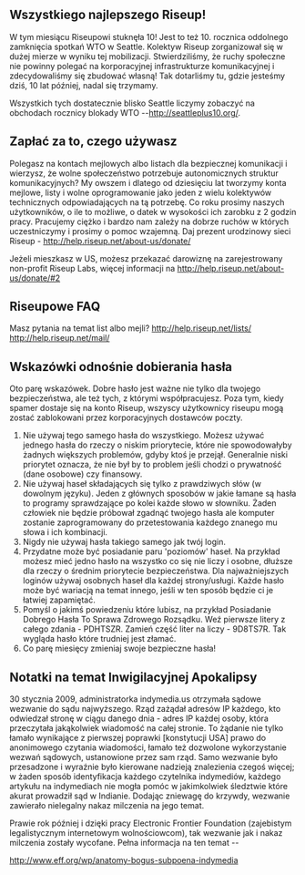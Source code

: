 ## Wszystkiego najlepszego Riseup! 

W tym miesiącu Riseupowi stuknęła 10! Jest to też 10. rocznica oddolnego zamknięcia spotkań WTO w Seattle. Kolektyw Riseup zorganizował się w dużej mierze w wyniku tej mobilizacji. Stwierdziliśmy, że ruchy społeczne nie powinny polegać na korporacyjnej infrastrukturze komunikacyjnej i zdecydowaliśmy się zbudować własną! Tak dotarliśmy tu, gdzie jesteśmy dziś, 10 lat później, nadal się trzymamy. 

Wszystkich tych dostatecznie blisko Seattle liczymy zobaczyć na obchodach rocznicy blokady WTO --http://seattleplus10.org/. 


## Zapłać za to, czego używasz 

Polegasz na kontach mejlowych albo listach dla bezpiecznej komunikacji i wierzysz, że wolne społeczeństwo potrzebuje autonomicznych struktur komunikacyjnych? My owszem i dlatego od dziesięciu lat tworzymy konta mejlowe, listy i wolne oprogramowanie jako jeden z wielu kolektywów technicznych odpowiadających na tą potrzebę. Co roku prosimy naszych użytkowników, o ile to możliwe, o datek w wysokości ich zarobku z 2 godzin pracy. Pracujemy ciężko i bardzo nam zależy na dobrze ruchów w których uczestniczymy i prosimy o pomoc wzajemną. Daj prezent urodzinowy sieci Riseup - http://help.riseup.net/about-us/donate/ 

Jeżeli mieszkasz w US, możesz przekazać darowiznę na zarejestrowany non-profit Riseup Labs, więcej informacji na http://help.riseup.net/about-us/donate/#2 


## Riseupowe FAQ 

Masz pytania na temat list albo mejli? 
http://help.riseup.net/lists/ 
http://help.riseup.net/mail/ 


## Wskazówki odnośnie dobierania hasła 

Oto parę wskazówek. Dobre hasło jest ważne nie tylko dla twojego bezpieczeństwa, ale też tych, z którymi współpracujesz. Poza tym, kiedy spamer dostaje się na konto Riseup, wszyscy użytkownicy riseupu mogą zostać zablokowani przez korporacyjnych dostawców poczty. 

1. Nie używaj tego samego hasła do wszystkiego. Możesz używać jednego hasła do rzeczy o niskim priorytecie, które nie spowodowałyby żadnych większych problemów, gdyby ktoś je przejął. Generalnie niski priorytet oznacza, że nie był by to problem jeśli chodzi o prywatność (dane osobowe) czy finansowy. 
2. Nie używaj haseł składających się tylko z prawdziwych słów (w dowolnym języku). Jeden z głównych sposobów w jakie łamane są hasła to programy sprawdzające po kolei każde słowo w słowniku. Żaden człowiek nie będzie próbował zgadnąć twojego hasła ale komputer zostanie zaprogramowany do przetestowania każdego znanego mu słowa i ich kombinacji. 
3. Nigdy nie używaj hasła takiego samego jak twój login. 
4. Przydatne może być posiadanie paru 'poziomów' haseł. Na przykład możesz mieć jedno hasło na wszystko co się nie liczy i osobne, dłuższe dla rzeczy o średnim priorytecie bezpieczeństwa. Dla najważniejszych loginów używaj osobnych haseł dla każdej strony/usługi. Każde hasło może być wariacją na temat innego, jeśli w ten sposób będzie ci je łatwiej zapamiętać. 
5. Pomyśl o jakimś powiedzeniu które lubisz, na przykład Posiadanie Dobrego Hasła To Sprawa Zdrowego Rozsądku. Weź pierwsze litery z całego zdania - PDHTSZR. Zamień część liter na liczy - 9D8TS7R. Tak wygląda hasło które trudniej jest złamać. 
6. Co parę miesięcy zmieniaj swoje bezpieczne hasła! 


## Notatki na temat Inwigilacyjnej Apokalipsy 

30 stycznia 2009, administratorka indymedia.us otrzymała sądowe wezwanie do sądu najwyższego. Rząd zażądał adresów IP każdego, kto odwiedzał stronę w ciągu danego dnia - adres IP każdej osoby, która przeczytała jakąkolwiek wiadomość na całej stronie. To żądanie nie tylko łamało wynikające z pierwszej poprawki [konstytucji USA] prawo do anonimowego czytania wiadomości, łamało też dozwolone wykorzystanie wezwań sądowych, ustanowione przez sam rząd. Samo wezwanie było przesadzone i wyraźnie było kierowane nadzieją znalezienia czegoś więcej; w żaden sposób identyfikacja każdego czytelnika indymediów, każdego artykułu na indymediach nie mogła pomóc w jakimkolwiek śledztwie które akurat prowadził sąd w Indianie. Dodając zniewagę do krzywdy, wezwanie zawierało nielegalny nakaz milczenia na jego temat. 

Prawie rok później i dzięki pracy Electronic Frontier Foundation (zajebistym legalistycznym internetowym wolnościowcom), tak wezwanie jak i nakaz milczenia zostały wycofane. Pełna informacja na ten temat -- 

http://www.eff.org/wp/anatomy-bogus-subpoena-indymedia
